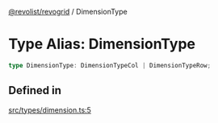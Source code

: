 [@revolist/revogrid](README.md) / DimensionType

# Type Alias: DimensionType

```ts
type DimensionType: DimensionTypeCol | DimensionTypeRow;
```

## Defined in

[src/types/dimension.ts:5](https://github.com/revolist/revogrid/blob/825821baadfa2debcf4d39f08d4e13cf00eca4b8/src/types/dimension.ts#L5)
